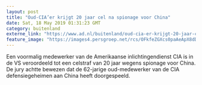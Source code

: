 ```yaml
---
layout: post
title: "Oud-CIA’er krijgt 20 jaar cel na spionage voor China"
date: Sat, 18 May 2019 01:31:23 GMT
category: buitenland
externe_link: "https://www.ad.nl/buitenland/oud-cia-er-krijgt-20-jaar-cel-na-spionage-voor-china~a2c3e208/"
feature_image: "https://images4.persgroep.net/rcs/OFkfeZGXcs0paAeApX8dDO3RLHM/diocontent/148640244/_fitwidth/400/?appId=21791a8992982cd8da851550a453bd7f&quality=0.7"
---
```


Een voormalig medewerker van de Amerikaanse inlichtingendienst CIA is in de VS veroordeeld tot een celstraf van 20 jaar wegens spionage voor China. De jury achtte bewezen dat de 62-jarige oud-medewerker van de CIA defensiegeheimen aan China heeft doorgespeeld.

